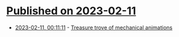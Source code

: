 # [Published on 2023-02-11](index.md)

* [2023-02-11, 00:11:11](https://news.ycombinator.com/item?id=34747927) - [Treasure trove of mechanical animations](https://kottke.org/15/04/treasure-trove-of-over-1700-mechanical-animations)
